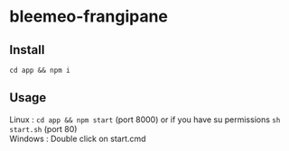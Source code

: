 # bleemeo-frangipane

## Install
`cd app && npm i`

## Usage
Linux : `cd app && npm start` (port 8000) or if you have su permissions `sh start.sh` (port 80)<br/>
Windows : Double click on start.cmd